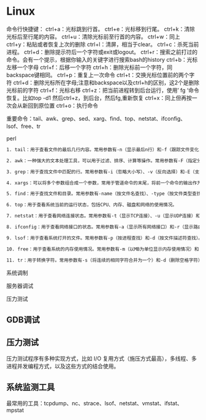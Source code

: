 # Linux

命令行快捷键：
ctrl+a：光标跳到行首。
ctrl+e：光标移到行尾。
ctrl+k：清除光标后至行尾的内容。
ctrl+u：清除光标前至行首的内容。
ctrl+w：同上
ctrl+y：粘贴或者恢复上次的删除
ctrl+l：清屏，相当于clear。
ctrl+c：杀死当前进程。
ctrl+d：删除提示符后一个字符或exit或logout。
ctrl+r：搜索之前打过的命令。会有一个提示，根据你输入的关键字进行搜索bash的history
ctrl+b：光标左移一个字母
ctrl+f：后移一个字符
ctrl+h：删除光标前一个字符，同backspace键相同。
ctrl+p：重复上一次命令
ctrl+t：交换光标位置前的两个字符
ctrl+d：删除光标所在字母;注意和backspace以及ctrl+h的区别，这2个是删除光标前的字符
ctrl+f：光标右移
ctrl+z：把当前进程转到后台运行，使用’ fg ‘命令恢复。比如top -d1 然后ctrl+z，到后台，然后fg,重新恢复
ctrl+x：同上但再按一次会从新回到原位置
ctrl+o：执行命令

重要命令：tail、awk、grep、sed、xarg、find、top、netstat、ifconfig、lsof、free、tr

perl 

```Bash
1. tail：用于查看文件的最后几行内容。常用参数有-n（显示最后n行）和-f（跟踪文件变化，实时更新）。

2. awk：一种强大的文本处理工具，可以用于过滤、排序、计算等操作。常用参数有-F（指定分隔符）和-v（设置变量）。

3. grep：用于查找文件中匹配的行。常用参数有-i（忽略大小写）、-v（反向选择）和-E（支持正则表达式）。

4. xargs：可以将多个参数组合成一个参数，常用于管道命令的末尾，将前一个命令的输出作为后一个命令的输入。

5. find：用于查找文件和目录。常用参数有-name（按文件名查找）、-type（按文件类型查找）和-user（按用户查找）。

6. top：用于查看系统当前的运行状态，包括CPU、内存、磁盘和网络的使用情况。

7. netstat：用于查看网络连接状态。常用参数有-t（显示TCP连接）、-u（显示UDP连接）和-l（显示监听的端口）。

8. ifconfig：用于查看网络接口的状态。常用参数有-a（显示所有网络接口）和-r（显示路由表）。

9. lsof：用于查看系统打开的文件。常用参数有-p（按进程查找）和-d（按文件描述符查找）。

10. free：用于查看系统的内存使用情况。常用参数有-m（以MB为单位显示内存使用情况）和-t（显示内存使用的时间趋势）。

11. tr：用于转换字符。常用参数有-s（将连续的相同字符合并为一个）和-d（删除空格字符）。
```

系统调制

服务器调试

压力测试

## GDB调试

## 压力测试

压力测试程序有多种实现方式，比如 I/O 复用方式（施压方式最高），多线程、多进程并发编程方式，以及这些方式的结合使用。


## 系统监测工具

最常用的工具：tcpdump、nc、strace、lsof、netstat、vmstat、ifstat、mpstat
